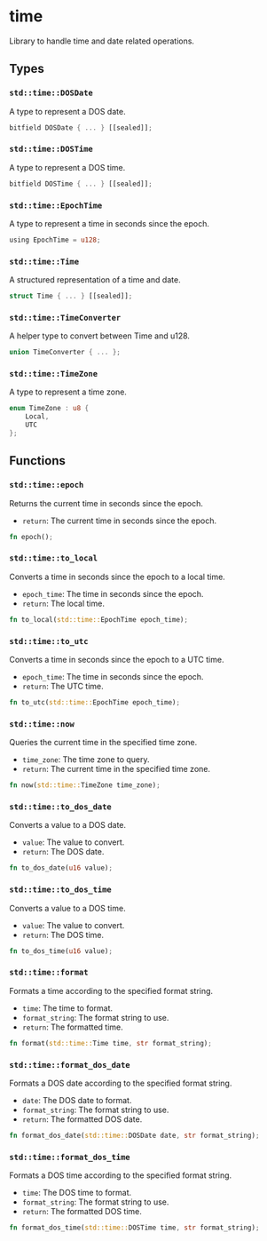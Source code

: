 # time
Library to handle time and date related operations.


## Types

### `std::time::DOSDate`

A type to represent a DOS date.

```rust
bitfield DOSDate { ... } [[sealed]];
```
### `std::time::DOSTime`

A type to represent a DOS time.

```rust
bitfield DOSTime { ... } [[sealed]];
```
### `std::time::EpochTime`

A type to represent a time in seconds since the epoch.

```rust
using EpochTime = u128;
```
### `std::time::Time`

A structured representation of a time and date.

```rust
struct Time { ... } [[sealed]];
```
### `std::time::TimeConverter`

A helper type to convert between Time and u128.

```rust
union TimeConverter { ... };
```
### `std::time::TimeZone`

A type to represent a time zone.

```rust
enum TimeZone : u8 {
    Local,
    UTC
};
```


## Functions

### `std::time::epoch`

Returns the current time in seconds since the epoch.
- `return`: The current time in seconds since the epoch.


```rust
fn epoch();
```

### `std::time::to_local`

Converts a time in seconds since the epoch to a local time.
- `epoch_time`: The time in seconds since the epoch.
- `return`: The local time.


```rust
fn to_local(std::time::EpochTime epoch_time);
```

### `std::time::to_utc`

Converts a time in seconds since the epoch to a UTC time.
- `epoch_time`: The time in seconds since the epoch.
- `return`: The UTC time.


```rust
fn to_utc(std::time::EpochTime epoch_time);
```

### `std::time::now`

Queries the current time in the specified time zone.
- `time_zone`: The time zone to query.
- `return`: The current time in the specified time zone.


```rust
fn now(std::time::TimeZone time_zone);
```

### `std::time::to_dos_date`

Converts a value to a DOS date.
- `value`: The value to convert.
- `return`: The DOS date.


```rust
fn to_dos_date(u16 value);
```

### `std::time::to_dos_time`

Converts a value to a DOS time.
- `value`: The value to convert.
- `return`: The DOS time.


```rust
fn to_dos_time(u16 value);
```

### `std::time::format`

Formats a time according to the specified format string.
- `time`: The time to format.
- `format_string`: The format string to use.
- `return`: The formatted time.


```rust
fn format(std::time::Time time, str format_string);
```

### `std::time::format_dos_date`

Formats a DOS date according to the specified format string.
- `date`: The DOS date to format.
- `format_string`: The format string to use.
- `return`: The formatted DOS date.


```rust
fn format_dos_date(std::time::DOSDate date, str format_string);
```

### `std::time::format_dos_time`

Formats a DOS time according to the specified format string.
- `time`: The DOS time to format.
- `format_string`: The format string to use.
- `return`: The formatted DOS time.


```rust
fn format_dos_time(std::time::DOSTime time, str format_string);
```

